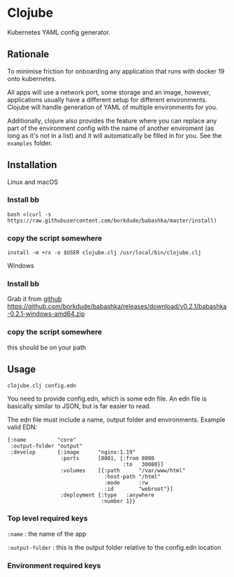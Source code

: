 # Clojube

Kubernetes YAML config generator. 

## Rationale

To minimise friction for onboarding any application that runs with docker 19 onto kubernetes.

All apps will use a network port, some storage and an image, however, 
applications usually have a different setup for different environments. 
Clojube will handle generation of YAML of multiple environments for you.

Additionally, clojure also provides the feature where you can replace any 
part of the environment config with the name of another enviroment (as long as it's not in a list) and 
it will automatically be filled in for you. See the `examples` folder.

## Installation

Linux and macOS
### Install bb 
`bash <(curl -s https://raw.githubusercontent.com/borkdude/babashka/master/install)`

### copy the script somewhere
```
install -m +rx -o $USER clojube.clj /usr/local/bin/clojube.clj
```

Windows
### Install bb 

Grab it from [github](https://github.com/borkdude/babashka/releases)
https://github.com/borkdude/babashka/releases/download/v0.2.1/babashka-0.2.1-windows-amd64.zip

### copy the script somewhere 
this should be on your path

## Usage

`clojube.clj config.edn`

You need to provide config.edn, which is some edn file. An edn file is basically similar to JSON, but is far easier to read.

The edn file must include a name, output folder and environments. Example valid EDN:
```edn
{:name          "core"
 :output-folder "output"
 :develop       {:image      "nginx:1.19"
                 :ports      [8001, {:from 8080
                                     :to   30080}]
                 :volumes    [{:path      "/var/www/html"
                               :host-path "/html"
                               :mode      :rw
                               :id        "webroot"}]
                 :deployment {:type   :anywhere
                              :number 1}}
```

### Top level required keys
`:name` : the name of the app

`:output-folder` : this is the output folder relative to the config.edn location

### Environment required keys

